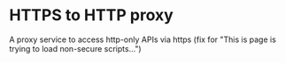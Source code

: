 HTTPS to HTTP proxy
=====================

A proxy service to access http-only APIs via https (fix for "This is page is trying to load non-secure scripts...")
